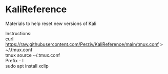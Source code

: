 # KaliReference

Materials to help reset new versions of Kali

Instructions:<br />
curl https://raw.githubusercontent.com/Perziv/KaliReference/main/tmux.conf > ~/.tmux.conf<br />
tmux source ~/.tmux.conf<br />
Prefix - I<br />
sudo apt install xclip<br />

